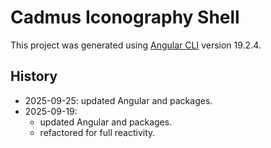 # Cadmus Iconography Shell

This project was generated using [Angular CLI](https://github.com/angular/angular-cli) version 19.2.4.

## History

- 2025-09-25: updated Angular and packages.
- 2025-09-19:
  - updated Angular and packages.
  - refactored for full reactivity.
